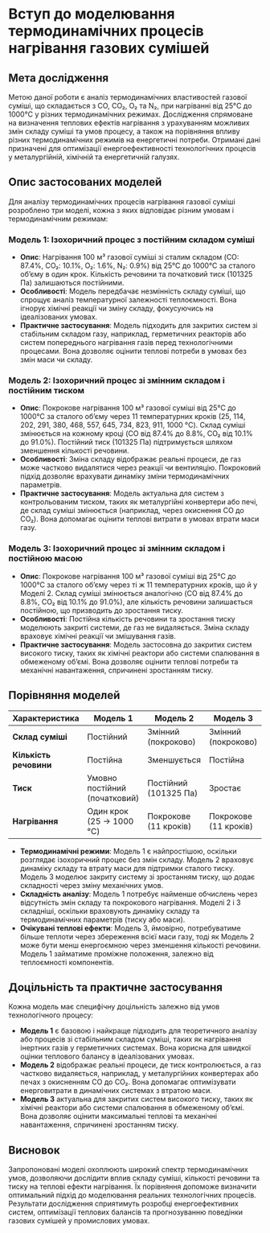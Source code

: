 # Вступ до моделювання термодинамічних процесів нагрівання газових сумішей

## Мета дослідження

Метою даної роботи є аналіз термодинамічних властивостей газової суміші, що складається з CO, CO₂, O₂ та N₂, при нагріванні від 25°C до 1000°C у різних термодинамічних режимах. Дослідження спрямоване на визначення теплових ефектів нагрівання з урахуванням можливих змін складу суміші та умов процесу, а також на порівняння впливу різних термодинамічних режимів на енергетичні потреби. Отримані дані призначені для оптимізації енергоефективності технологічних процесів у металургійній, хімічній та енергетичній галузях.

## Опис застосованих моделей

Для аналізу термодинамічних процесів нагрівання газової суміші розроблено три моделі, кожна з яких відповідає різним умовам і термодинамічним режимам:

### Модель 1: Ізохоричний процес з постійним складом суміші
- **Опис**: Нагрівання 100 м³ газової суміші зі сталим складом (CO: 87.4%, CO₂: 10.1%, O₂: 1.6%, N₂: 0.9%) від 25°C до 1000°C за сталого об’єму в один крок. Кількість речовини та початковий тиск (101325 Па) залишаються постійними.
- **Особливості**: Модель передбачає незмінність складу суміші, що спрощує аналіз температурної залежності теплоємності. Вона ігнорує хімічні реакції чи зміну складу, фокусуючись на ідеалізованих умовах.
- **Практичне застосування**: Модель підходить для закритих систем зі стабільним складом газу, наприклад, герметичних реакторів або систем попереднього нагрівання газів перед технологічними процесами. Вона дозволяє оцінити теплові потреби в умовах без змін маси чи складу.

### Модель 2: Ізохоричний процес зі змінним складом і постійним тиском
- **Опис**: Покрокове нагрівання 100 м³ газової суміші від 25°C до 1000°C за сталого об’єму через 11 температурних кроків (25, 114, 202, 291, 380, 468, 557, 645, 734, 823, 911, 1000 °C). Склад суміші змінюється на кожному кроці (CO від 87.4% до 8.8%, CO₂ від 10.1% до 91.0%). Постійний тиск (101325 Па) підтримується шляхом зменшення кількості речовини.
- **Особливості**: Зміна складу відображає реальні процеси, де газ може частково видалятися через реакції чи вентиляцію. Покроковий підхід дозволяє врахувати динаміку зміни термодинамічних параметрів.
- **Практичне застосування**: Модель актуальна для систем з контрольованим тиском, таких як металургійні конвертери або печі, де склад суміші змінюється (наприклад, через окиснення CO до CO₂). Вона допомагає оцінити теплові витрати в умовах втрати маси газу.

### Модель 3: Ізохоричний процес зі змінним складом і постійною масою
- **Опис**: Покрокове нагрівання 100 м³ газової суміші від 25°C до 1000°C за сталого об’єму через ті ж 11 температурних кроків, що й у Моделі 2. Склад суміші змінюється аналогічно (CO від 87.4% до 8.8%, CO₂ від 10.1% до 91.0%), але кількість речовини залишається постійною, що призводить до зростання тиску.
- **Особливості**: Постійна кількість речовини та зростання тиску моделюють закриті системи, де газ не видаляється. Зміна складу враховує хімічні реакції чи змішування газів.
- **Практичне застосування**: Модель застосовна до закритих систем високого тиску, таких як хімічні реактори або системи спалювання в обмеженому об’ємі. Вона дозволяє оцінити теплові потреби та механічні навантаження, спричинені зростанням тиску.

## Порівняння моделей

| Характеристика                | Модель 1                              | Модель 2                              | Модель 3                              |
|-------------------------------|---------------------------------------|---------------------------------------|---------------------------------------|
| **Склад суміші**              | Постійний                            | Змінний (покроково)                  | Змінний (покроково)                  |
| **Кількість речовини**        | Постійна                             | Зменшується                          | Постійна                             |
| **Тиск**                      | Умовно постійний (початковий)         | Постійний (101325 Па)                | Зростає                              |
| **Нагрівання**                | Один крок (25 → 1000 °C)             | Покрокове (11 кроків)                | Покрокове (11 кроків)                |

- **Термодинамічні режими**: Модель 1 є найпростішою, оскільки розглядає ізохоричний процес без змін складу. Модель 2 враховує динаміку складу та втрату маси для підтримки сталого тиску. Модель 3 моделює закриту систему зі зростанням тиску, що додає складності через зміну механічних умов.
- **Складність аналізу**: Модель 1 потребує найменше обчислень через відсутність змін складу та покрокового нагрівання. Моделі 2 і 3 складніші, оскільки враховують динаміку складу та термодинамічних параметрів (тиску або маси).
- **Очікувані теплові ефекти**: Модель 3, ймовірно, потребуватиме більше теплоти через збереження всієї маси газу, тоді як Модель 2 може бути менш енергоємною через зменшення кількості речовини. Модель 1 займатиме проміжне положення, залежно від теплоємності компонентів.

## Доцільність та практичне застосування

Кожна модель має специфічну доцільність залежно від умов технологічного процесу:

- **Модель 1** є базовою і найкраще підходить для теоретичного аналізу або процесів зі стабільним складом суміші, таких як нагрівання інертних газів у герметичних системах. Вона корисна для швидкої оцінки теплового балансу в ідеалізованих умовах.
- **Модель 2** відображає реальні процеси, де тиск контролюється, а газ частково видаляється, наприклад, у металургійних конвертерах або печах з окисненням CO до CO₂. Вона допомагає оптимізувати енерговитрати в динамічних системах з втратою маси.
- **Модель 3** актуальна для закритих систем високого тиску, таких як хімічні реактори або системи спалювання в обмеженому об’ємі. Вона дозволяє оцінити максимальні теплові та механічні навантаження, спричинені зростанням тиску.

## Висновок

Запропоновані моделі охоплюють широкий спектр термодинамічних умов, дозволяючи дослідити вплив складу суміші, кількості речовини та тиску на теплові ефекти нагрівання. Їх порівняння допоможе визначити оптимальний підхід до моделювання реальних технологічних процесів. Результати дослідження сприятимуть розробці енергоефективних систем, оптимізації теплових балансів та прогнозуванню поведінки газових сумішей у промислових умовах.